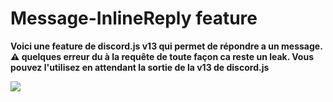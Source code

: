# Message-InlineReply feature
**Voici une feature de discord.js v13 qui permet de répondre a un message.<br> ⚠️ quelques erreur du à la requête de toute façon ca reste un leak. Vous pouvez l'utilisez en attendant la sortie de la v13 de discord.js**

<img src="https://media.discordapp.net/attachments/853302071885037588/859837603209412628/unknown.png" href="https://libraries.io/npm/discord.js-v13">

